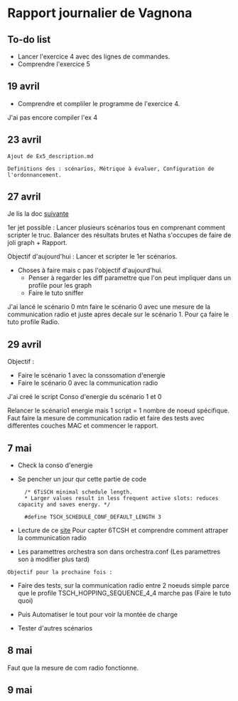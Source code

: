 # Rapport journalier de Vagnona

## To-do list 
- Lancer l'exercice 4 avec des lignes de commandes.
- Comprendre l'exercice 5 

## 19 avril 
- Comprendre et compliler le programme de l'exercice 4. 

J'ai pas encore compiler l'ex 4

## 23 avril 

    Ajout de Ex5_description.md

    Definitions des : scénarios, Métrique à évaluer, Configuration de l'ordonnancement.  

## 27 avril

Je lis la doc [suivante](https://docs.contiki-ng.org/en/develop/doc/programming/TSCH-and-6TiSCH.html)

1er jet possible : 
    Lancer plusieurs scénarios tous en comprenant comment scripter le truc. 
    Balancer des résultats brutes et Natha s'occupes de faire de joli graph + Rapport. 

Objectif d'aujourd'hui : Lancer et scripter le 1er scénarios.  

- Choses à faire mais c pas l'objectif d'aujourd'hui.
    - Penser à regarder les diff paramettre que l'on peut impliquer dans un profile pour les graph
    - Faire le tuto sniffer

J'ai lancé le scénario 0 mtn 
faire le scénario 0 avec une mesure de la communication radio et juste apres decale sur le scénario 1.
Pour ça faire le tuto profile Radio. 

## 29 avril 

Objectif :
- Faire le scénario 1 avec la conssomation d'energie
- Faire le scénario 0 avec la communication radio 

J'ai creé le script Conso d'energie du scénario 1 et 0 

Relancer le scénario1 energie mais 1 script = 1 nombre de noeud spécifique.
Faut faire la mesure de communication radio et faire des tests avec differentes couches MAC et commencer le rapport. 


## 7 mai 

- Check la conso d'energie 

- Se pencher un jour qur cette partie de code 

        /* 6TiSCH minimal schedule length.
        * Larger values result in less frequent active slots: reduces capacity and saves energy. */
        
        #define TSCH_SCHEDULE_CONF_DEFAULT_LENGTH 3

- Lecture de ce [site](https://docs.contiki-ng.org/en/develop/doc/tutorials/TSCH-and-6TiSCH.html) Pour capter 6TCSH et comprendre comment attraper la communication radio

- Les paramettres orchestra son dans orchestra.conf (Les paramettres son à modifier plus tard)

`Objectif pour la prochaine fois : `

- Faire des tests, sur la communication radio entre 2 noeuds simple parce que le profile TSCH_HOPPING_SEQUENCE_4_4 marche pas 
(Faire le tuto quoi)

- Puis Automatiser le tout pour voir la montée de charge 

- Tester d'autres scénarios

## 8 mai

Faut que la mesure de com radio fonctionne. 

## 9 mai 


